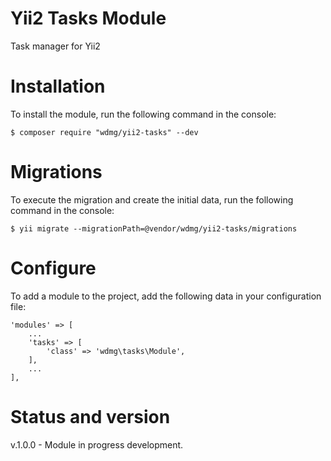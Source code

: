 # Yii2 Tasks Module
Task manager for Yii2

# Installation
To install the module, run the following command in the console:

`$ composer require "wdmg/yii2-tasks" --dev`

# Migrations
To execute the migration and create the initial data, run the following command in the console:

`$ yii migrate --migrationPath=@vendor/wdmg/yii2-tasks/migrations`

# Configure
To add a module to the project, add the following data in your configuration file:

    'modules' => [
        ...
        'tasks' => [
            'class' => 'wdmg\tasks\Module',
        ],
        ...
    ],

# Status and version
v.1.0.0 - Module in progress development.